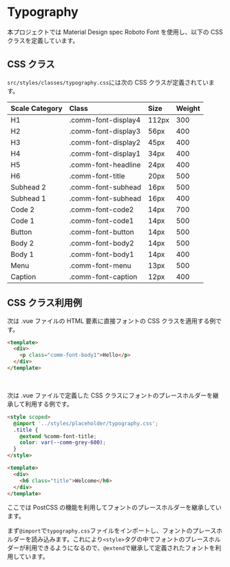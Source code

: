 # Typography

本プロジェクトでは Material Design spec Roboto Font を使用し、以下の CSS クラスを定義しています。

## CSS クラス

`src/styles/classes/typography.css`には次の CSS クラスが定義されています。

| Scale Category                                                                       | Class               | Size  | Weight |
| :----------------------------------------------------------------------------------- | :------------------ | :---- | :----- |
| <div class="comm-font-display4" style="color: var(--comm-grey-600);">H1</div>        | .comm-font-display4 | 112px | 300    |
| <div class="comm-font-display3" style="color: var(--comm-grey-600);">H2</div>        | .comm-font-display3 | 56px  | 400    |
| <div class="comm-font-display2" style="color: var(--comm-grey-600);">H3</div>        | .comm-font-display2 | 45px  | 400    |
| <div class="comm-font-display1" style="color: var(--comm-grey-600);">H4</div>        | .comm-font-display1 | 34px  | 400    |
| <div class="comm-font-headline" style="color: var(--comm-grey-600);">H5</div>        | .comm-font-headline | 24px  | 400    |
| <div class="comm-font-title" style="color: var(--comm-grey-600);">H6</div>           | .comm-font-title    | 20px  | 500    |
| <div class="comm-font-subhead2" style="color: var(--comm-grey-600);">Subhead 2</div> | .comm-font-subhead  | 16px  | 500    |
| <div class="comm-font-subhead1" style="color: var(--comm-grey-600);">Subhead 1</div> | .comm-font-subhead  | 16px  | 400    |
| <div class="comm-font-code2" style="color: var(--comm-grey-600);">Code 2</div>       | .comm-font-code2    | 14px  | 700    |
| <div class="comm-font-code1" style="color: var(--comm-grey-600);">Code 1</div>       | .comm-font-code1    | 14px  | 500    |
| <div class="comm-font-button" style="color: var(--comm-grey-600);">Button</div>      | .comm-font-button   | 14px  | 500    |
| <div class="comm-font-body2" style="color: var(--comm-grey-600);">Body 2</div>       | .comm-font-body2    | 14px  | 500    |
| <div class="comm-font-body1" style="color: var(--comm-grey-600);">Body 1</div>       | .comm-font-body1    | 14px  | 400    |
| <div class="comm-font-menu" style="color: var(--comm-grey-600);">Menu</div>          | .comm-font-menu     | 13px  | 500    |
| <div class="comm-font-caption" style="color: var(--comm-grey-600);">Caption</div>    | .comm-font-caption  | 12px  | 400    |

## CSS クラス利用例

次は .vue ファイルの HTML 要素に直接フォントの CSS クラスを適用する例です。

```html
<template>
  <div>
    <p class="comm-font-body1">Hello</p>
  </div>
</template>
```

<br>

次は .vue ファイルで定義した CSS クラスにフォントのプレースホルダーを継承して利用する例です。

```html
<style scoped>
  @import '../styles/placeholder/typography.css';
  .title {
    @extend %comm-font-title;
    color: var(--comm-grey-600);
  }
</style>

<template>
  <div>
    <h6 class="title">Welcome</h6>
  </div>
</template>
```

ここでは PostCSS の機能を利用してフォントのプレースホルダーを継承しています。

まず`@import`で`typography.css`ファイルをインポートし、フォントのプレースホルダーを読み込みます。これにより`<style>`タグの中でフォントのプレースホルダーが利用できるようになるので、`@extend`で継承して定義されたフォントを利用しています。
